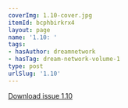 ```yaml
---
coverImg: 1.10-cover.jpg
itemId: bcphbirkrx4
layout: page
name: '1.10: '
tags:
- hasAuthor: dreamnetwork
- hasTag: dream-network-volume-1
type: post
urlSlug: '1.10'
---
```

<a href="../files/pdfs/Volume_1/1.10_Fusion_Volume_1_No._10_of_The_Dream_Network_Bulletin.pdf" download="">Download issue 1.10</a>